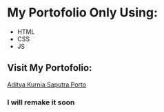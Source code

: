 # My Portofolio Only Using:
- HTML
- CSS
- JS

## Visit My Portofolio:
<a href="https://adityakurnias.vercel.app/">Aditya Kurnia Saputra Porto</a>

### I will remake it soon
